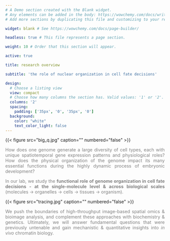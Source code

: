 ```yaml
---
# A Demo section created with the Blank widget.
# Any elements can be added in the body: https://wowchemy.com/docs/writing-markdown-latex/
# Add more sections by duplicating this file and customizing to your requirements.

widget: blank # See https://wowchemy.com/docs/page-builder/

headless: true # This file represents a page section.

weight: 10 # Order that this section will appear.

active: true

title: research overview

subtitle: 'the role of nuclear organization in cell fate decisions'

design:
  # Choose a listing view
  view: compact
  # Choose how many columns the section has. Valid values: '1' or '2'.
  columns: '2'
  spacing:
    padding: ['35px', '0', '35px', '0']
  background:
    color: "white"
    text_color_light: false
---
```


{{< figure src="big_q.jpg" caption="" numbered="false" >}}

<p align="justify" style="color:gray;">How does one genome generate a large diversity of cell types, each with unique spatiotemporal gene expression patterns and physiological roles? How does the physical organization of the genome impact its many essential functions during the highly dynamic process of embryonic development?</p>


<p align="justify" style="color:gray;">In our lab, we study the <b>functional role of genome organization in cell fate decisions - at the single-molecule level & across biological scales</b> (molecules &rarr; organelles &rarr; cells &rarr; tissues &rarr; organism).</p>

{{< figure src="tracing.jpg" caption="" numbered="false" >}}

<p align="justify" style="color:gray;">We push the boundaries of high-throughput image-based spatial omics & bioimage analysis, and complement these approaches with biochemistry & genetics. Ultimately, we will answer fundamental questions that were previously untenable and gain mechanistic & quantitative insights into <em>in vivo</em> chromatin biology.</p>


